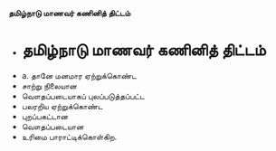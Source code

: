 **தமிழ்நாடு மாணவர் கணினித் திட்டம்**
- # தமிழ்நாடு மாணவர் கணினித் திட்டம்
- a. தானே மனமார ஏற்றுக்கொண்ட
- சாற்று நிலையான
- வௌதப்படையாகப் புலப்படுத்தப்பட்ட
- பலரறிய ஏற்றுக்கொண்ட
- புறப்பகட்டான
- வௌதப்படையான
- உரிமை பாராட்டிக்கொள்கிற.

